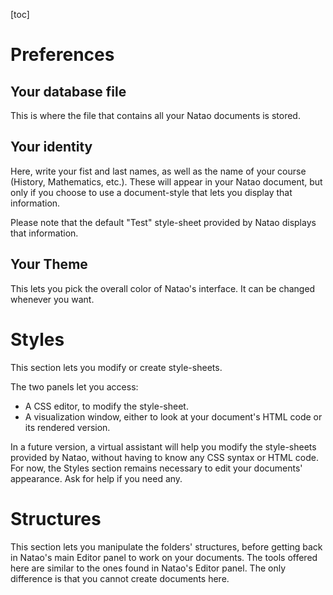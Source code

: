 [toc]

# Preferences

## Your database file

This is where the file that contains all your Natao documents is stored.

## Your identity

Here, write your fist and last names, as well as the name of your course (History, Mathematics, etc.). These will appear in your Natao document, but only if you choose to use a document-style that lets you display that information.

Please note that the default "Test" style-sheet provided by Natao displays that information.

## Your Theme

This lets you pick the overall color of Natao's interface. It can be changed whenever you want.

# Styles

This section lets you modify or create style-sheets.

The two panels let you access:

* A CSS editor, to modify the style-sheet.
* A visualization window, either to look at your document's HTML code or its rendered version.

In a future version, a virtual assistant will help you modify the style-sheets provided by Natao, without having to know any CSS syntax or HTML code. For now, the Styles section remains necessary to edit your documents' appearance. Ask for help if you need any.

# Structures

This section lets you manipulate the folders' structures, before getting back in Natao's main Editor panel to work on your documents. The tools offered here are similar to the ones found in Natao's Editor panel. The only difference is that you cannot create documents here.
